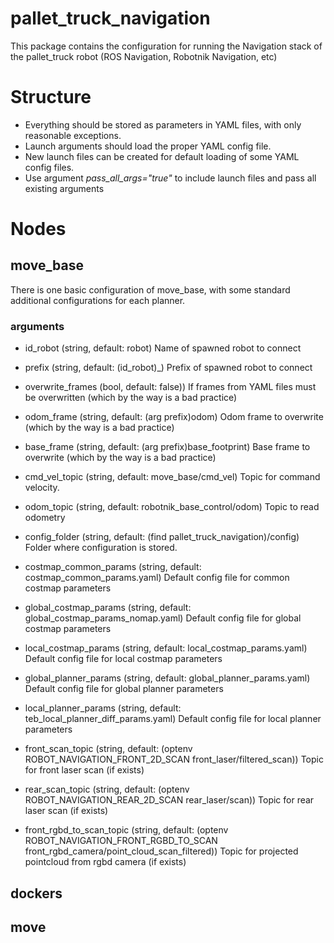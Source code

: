 # pallet_truck_navigation

This package contains the configuration for running the Navigation stack of the pallet_truck robot (ROS Navigation, Robotnik Navigation, etc)

# Structure

- Everything should be stored as parameters in YAML files, with only reasonable exceptions.
- Launch arguments should load the proper YAML config file.
- New launch files can be created for default loading of some YAML config files.
- Use argument _pass_all_args="true"_ to include launch files and pass all existing arguments

# Nodes

## move_base

There is one basic configuration of move_base, with some standard additional configurations for each planner.

### arguments

* id_robot (string, default: robot)
Name of spawned robot to connect

* prefix (string, default: (id_robot)_)
Prefix of spawned robot to connect

* overwrite_frames (bool, default: false))
If frames from YAML files must be overwritten (which by the way is a bad practice)

* odom_frame (string, default: (arg prefix)odom)
Odom frame to overwrite (which by the way is a bad practice)

* base_frame (string, default: (arg prefix)base_footprint)
Base frame to overwrite (which by the way is a bad practice)

* cmd_vel_topic (string, default: move_base/cmd_vel)
Topic for command velocity.

* odom_topic (string, default: robotnik_base_control/odom)
Topic to read odometry

* config_folder (string, default: (find pallet_truck_navigation)/config)
Folder where configuration is stored.

* costmap_common_params (string, default: costmap_common_params.yaml)
Default config file for common costmap parameters

* global_costmap_params (string, default: global_costmap_params_nomap.yaml)
Default config file for global costmap parameters

* local_costmap_params (string, default: local_costmap_params.yaml)
Default config file for local costmap parameters

* global_planner_params (string, default: global_planner_params.yaml)
Default config file for global planner parameters

* local_planner_params (string, default: teb_local_planner_diff_params.yaml)
Default config file for local planner parameters

* front_scan_topic (string, default: (optenv ROBOT_NAVIGATION_FRONT_2D_SCAN front_laser/filtered_scan))
Topic for front laser scan (if exists)

* rear_scan_topic (string, default: (optenv ROBOT_NAVIGATION_REAR_2D_SCAN rear_laser/scan))
Topic for rear laser scan (if exists)

* front_rgbd_to_scan_topic (string, default: (optenv ROBOT_NAVIGATION_FRONT_RGBD_TO_SCAN front_rgbd_camera/point_cloud_scan_filtered))
Topic for projected pointcloud from rgbd camera (if exists)

## dockers

## move




